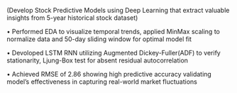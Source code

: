(Develop Stock Predictive Models using Deep Learning that extract valuable insights from 5-year historical stock dataset)

• Performed EDA to visualize temporal trends, applied MinMax scaling to normalize data and 50-day sliding window for optimal model fit

• Devoloped LSTM RNN utilizing Augmented Dickey-Fuller(ADF) to verify stationarity, Ljung-Box test for absent residual autocorrelation

• Achieved RMSE of 2.86 showing high predictive accuracy validating model’s effectiveness in capturing real-world market fluctuations
